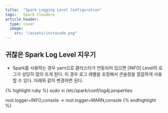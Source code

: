 ```yaml
---
title:  "Spark Logging Level Configuration"
tags:	Spark Cloudera
article_header:
  type: cover
  image:
    src: "/assets/instacode.png"
---
```




## 귀찮은 Spark Log Level 지우기
+   Spark를 사용하는 경우 yarn으로 클러스터가 연동되어 있으면 [INFO] Level의 로그가 상당히 많이 뜨게 된다. 이 경우 로그 레벨을 조정해서 콘솔창을 깔끔하게 사용할 수 있다. 아래와 같이 변경하면 된다.


{% highlight ruby %}
sudo vi /etc/spark/conf/log4j.properties

root.logger=INFO,console
-> root.logger=WARN,console
{% endhighlight %}